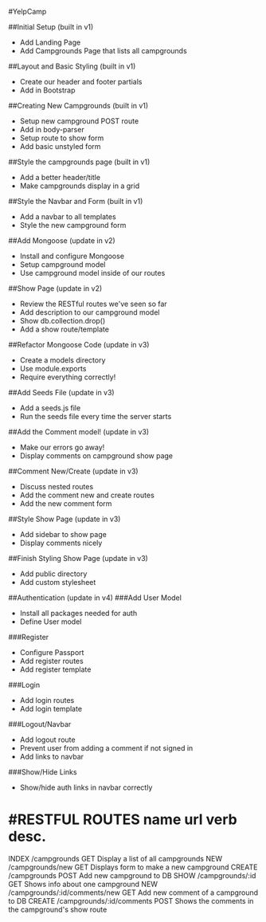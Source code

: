 #YelpCamp


##Initial Setup (built in v1)
* Add Landing Page
* Add Campgrounds Page that lists all campgrounds

##Layout and Basic Styling (built in v1)
* Create our header and footer partials
* Add in Bootstrap

##Creating New Campgrounds (built in v1)
* Setup new campground POST route
* Add in body-parser
* Setup route to show form
* Add basic unstyled form

##Style the campgrounds page (built in v1)
* Add a better header/title
* Make campgrounds display in a grid

##Style the Navbar and Form (built in v1)
* Add a navbar to all templates
* Style the new campground form

##Add Mongoose (update in v2)
* Install and configure Mongoose
* Setup campground model
* Use campground model inside of our routes

##Show Page (update in v2)
* Review the RESTful routes we've seen so far
* Add description to our campground model
* Show db.collection.drop()
* Add a show route/template

##Refactor Mongoose Code (update in v3)
* Create a models directory
* Use module.exports
* Require everything correctly!

##Add Seeds File (update in v3)
* Add a seeds.js file
* Run the seeds file every time the server starts

##Add the Comment model! (update in v3)
* Make our errors go away!
* Display comments on campground show page

##Comment New/Create (update in v3)
* Discuss nested routes
* Add the comment new and create routes
* Add the new comment form

##Style Show Page (update in v3)
* Add sidebar to show page
* Display comments nicely

##Finish Styling Show Page (update in v3)
* Add public directory
* Add custom stylesheet

##Authentication (update in v4)
###Add User Model
* Install all packages needed for auth
* Define User model

###Register
* Configure Passport
* Add register routes
* Add register template

###Login
* Add login routes
* Add login template

###Logout/Navbar
* Add logout route
* Prevent user from adding a comment if not signed in
* Add links to navbar

###Show/Hide Links
* Show/hide auth links in navbar correctly


#RESTFUL ROUTES
name      url                          verb    desc.
===============================================================================================
INDEX   /campgrounds                   GET   Display a list of all campgrounds
NEW     /campgrounds/new               GET   Displays form to make a new campground
CREATE  /campgrounds                   POST  Add new campground to DB
SHOW    /campgrounds/:id               GET   Shows info about one campground
NEW     /campgrounds/:id/comments/new  GET   Add new comment of a campground to DB
CREATE  /campgrounds/:id/comments      POST  Shows the comments in the campground's show route